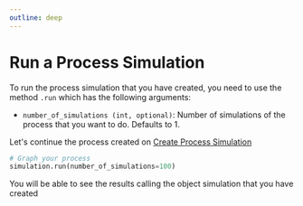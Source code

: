 ```yaml
---
outline: deep
---
```


# Run a Process Simulation

To run the process simulation that you have created, you need to use the method `.run` which has the following arguments:

- `number_of_simulations (int, optional)`: Number of simulations of the process that you want to do. Defaults to 1.

Let's continue the process created on [Create Process Simulation](/simulation/process-simulation/create-process.md#complete-process-example)

```python
# Graph your process
simulation.run(number_of_simulations=100)
```

You will be able to see the results calling the object simulation that you have created
